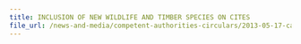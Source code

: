 ```yaml
---
title: INCLUSION OF NEW WILDLIFE AND TIMBER SPECIES ON CITES 
file_url: /news-and-media/competent-authorities-circulars/2013-05-17-ca.pdf
---
```

